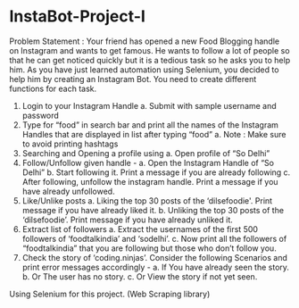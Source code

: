# InstaBot-Project-I

Problem Statement :
Your friend has opened a new Food Blogging handle on Instagram and wants to get famous. He wants to follow a lot of people so that he can get noticed quickly but it is a tedious task so he asks you to help him. As you have just learned automation using Selenium, you decided to help him by creating an Instagram Bot.
You need to create different functions for each task.

1. Login to your Instagram Handle
    a. Submit with sample username and password
2. Type for “food” in search bar and print all the names of the Instagram Handles that are displayed in list after typing “food”
    a. Note : Make sure to avoid printing hashtags
3. Searching and Opening a profile using 
    a. Open profile of “So Delhi” 
4. Follow/Unfollow given handle - 
    a. Open the Instagram Handle of “So Delhi”
    b. Start following it. Print a message if you are already following
    c. After following, unfollow the instagram handle. Print a message if you have already unfollowed.
5. Like/Unlike posts
    a. Liking the top 30 posts of the ‘dilsefoodie'. Print message if you have already liked it.
    b. Unliking the top 30 posts of the ‘dilsefoodie’. Print message if you have already unliked it.
6. Extract list of followers
    a. Extract the usernames of the first 500 followers of ‘foodtalkindia’ and ‘sodelhi’.
    c. Now print all the followers of “foodtalkindia” that you are following but those who don’t follow you.
7. Check the story of ‘coding.ninjas’. Consider the following Scenarios and print error messages accordingly -
    a. If You have already seen the story.
    b. Or The user has no story.
    c. Or View the story if not yet seen.


Using Selenium for this project. (Web Scraping library)
